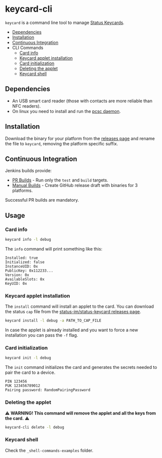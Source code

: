 # keycard-cli

`keycard` is a command line tool to manage [Status Keycards](https://github.com/status-im/status-keycard).

* [Dependencies](#dependencies)
* [Installation](#installation)
* [Continuous Integration](#continuous-integration)
* CLI Commands
  * [Card info](#card-info)
  * [Keycard applet installation](#keycard-applet-installation)
  * [Card initialization](#card-initialization)
  * [Deleting the applet](#deleting-the-applet)
  * [Keycard shell](#keycard-shell)

## Dependencies

* An USB smart card reader (those with contacts are more reliable than NFC readers).
* On linux you need to install and run the [pcsc daemon](https://linux.die.net/man/8/pcscd).

## Installation

Download the binary for your platform from the [releases page](https://github.com/status-im/keycard-cli/releases) and rename the file to `keycard`, removing the platform specific suffix.

## Continuous Integration

Jenkins builds provide:

* [PR Builds](https://ci.status.im/job/status-keycard/job/prs/job/keycard-cli/) - Run only the `test` and `build` targets.
* [Manual Builds](https://ci.status.im/job/status-keycard/job/keycard-cli/) - Create GitHub release draft with binaries for 3 platforms.

Successful PR builds are mandatory.

## Usage

### Card info

```bash
keycard info -l debug
```

The `info` command will print something like this:

```
Installed: true
Initialized: false
InstanceUID: 0x
PublicKey: 0x112233...
Version: 0x
AvailableSlots: 0x
KeyUID: 0x
```
### Keycard applet installation

The `install` command will install an applet to the card.
You can download the status `cap` file from the [status-im/status-keycard releases page](https://github.com/status-im/status-keycard/releases).

```bash
keycard install -l debug -a PATH_TO_CAP_FILE
```

In case the applet is already installed and you want to force a new installation you can pass the `-f` flag.


### Card initialization


```bash
keycard init -l debug
```

The `init` command initializes the card and generates the secrets needed to pair the card to a device.

```
PIN 123456
PUK 123456789012
Pairing password: RandomPairingPassword
```

### Deleting the applet

:warning: **WARNING! This command will remove the applet and all the keys from the card.** :warning:

```bash
keycard-cli delete -l debug
```

### Keycard shell
Check the `_shell-commands-examples` folder.
